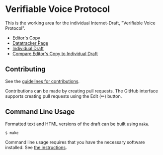 # Verifiable Voice Protocol

This is the working area for the individual Internet-Draft, "Verifiable Voice Protocol".

* [Editor's Copy](https://dhh1128.github.io/verifiable-voice-protocol/#go.draft-hardman-verifiable-voice-protocol.html)
* [Datatracker Page](https://datatracker.ietf.org/doc/draft-hardman-verifiable-voice-protocol)
* [Individual Draft](https://datatracker.ietf.org/doc/html/draft-hardman-verifiable-voice-protocol)
* [Compare Editor's Copy to Individual Draft](https://dhh1128.github.io/verifiable-voice-protocol/#go.draft-hardman-verifiable-voice-protocol.diff)


## Contributing

See the
[guidelines for contributions](https://github.com/dhh1128/verifiable-voice-protocol/blob/main/CONTRIBUTING.md).

Contributions can be made by creating pull requests.
The GitHub interface supports creating pull requests using the Edit (✏) button.


## Command Line Usage

Formatted text and HTML versions of the draft can be built using `make`.

```sh
$ make
```

Command line usage requires that you have the necessary software installed.  See
[the instructions](https://github.com/martinthomson/i-d-template/blob/main/doc/SETUP.md).

